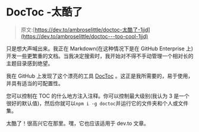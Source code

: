 # DocToc -太酷了

> 原文:[https://dev.to/ambroselittle/doctoc-太酷了-1jjd](https://dev.to/ambroselittle/doctoc---too-cool-1jjd)

只是想大声喊出来。我正在 Markdown(在这种情况下是在 GitHub Enterprise 上)开发一些更繁重的文档。当我决定搜索时，我开始对不得不手动管理一个相对长的主题目录感到绝望。

我在 GitHub 上发现了这个漂亮的工具 [DocToc](https://github.com/thlorenz/doctoc) 。这正是我所需要的，易于使用，并具有适当的可配置性。

您可以控制在 TOC 的什么地方注入注释。你可以控制最大级别(我认为 3 是一个很好的默认值)，然后你就可以`npm i -g doctoc`并运行它的文件夹和个人或文件集。

太酷了！很高兴它在那里。嘿，它也应该适用于 dev.to 文章。